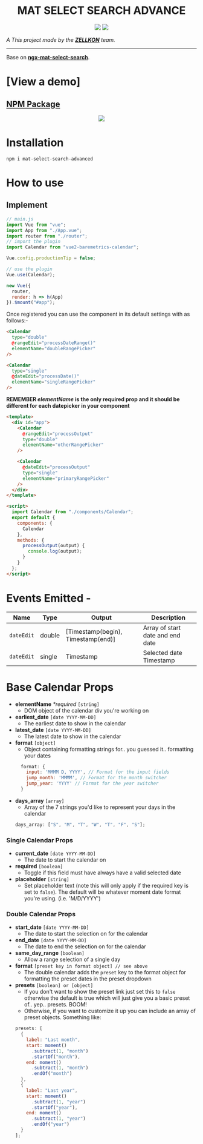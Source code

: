 <h1 align="center">MAT SELECT SEARCH ADVANCE</h1>

<p align="center">

<img src="https://img.shields.io/badge/create%20by-zellkon-brightgreen" >

<img src="https://img.shields.io/badge/version-0.0.3-orange">
</p>

_A This project made by the **[ZELLKON](https://zellkon.com)** team._

---

Base on **[ngx-mat-select-search](https://www.npmjs.com/package/ngx-mat-select-search)**.

# [View a demo]


## [NPM Package](https://www.npmjs.com/package/mat-select-search-advanced)

<p align="center">
<img src="https://media.giphy.com/media/VFvkCMvXvlTNAGuaZm/giphy.gif">
</p>

# Installation

`npm i mat-select-search-advanced`

# How to use

## Implement

```js
// main.js
import Vue from "vue";
import App from "./App.vue";
import router from "./router";
// import the plugin
import Calendar from "vue2-baremetrics-calendar";

Vue.config.productionTip = false;

// use the plugin
Vue.use(Calendar);

new Vue({
  router,
  render: h => h(App)
}).$mount("#app");
```

Once registered you can use the component in its default settings with as follows:-

```html
<Calendar
  type="double"
  @rangeEdit="processDateRange()"
  elementName="doubleRangePicker"
/>

<Calendar
  type="single"
  @dateEdit="processDate()"
  elementName="singleRangePicker"
/>
```

**REMEMBER _elementName_ is the only required prop and it should be different for each datepicker in your component**

```html
<template>
  <div id="app">
    <Calendar
      @rangeEdit="processOutput"
      type="double"
      elementName="otherRangePicker"
    />

    <Calendar
      @dateEdit="processOutput"
      type="single"
      elementName="primaryRangePicker"
    />
  </div>
</template>

<script>
  import Calendar from "./components/Calendar";
  export default {
    components: {
      Calendar
    },
    methods: {
      processOutput(output) {
        console.log(output);
      }
    }
  };
</script>
```

# Events Emitted -

| Name       | Type   | Output                             | Description                      |
| ---------- | ------ | ---------------------------------- | -------------------------------- |
| `dateEdit` | double | [Timestamp(begin), Timestamp(end)] | Array of start date and end date |
| `dateEdit` | single | Timestamp                          | Selected date Timestamp          |

# Base Calendar Props

- **elementName** _\*required_ `[string]`
  - DOM object of the calendar div you're working on
- **earliest_date** `[date YYYY-MM-DD]`
  - The earliest date to show in the calendar
- **latest_date** `[date YYYY-MM-DD]`
  - The latest date to show in the calendar
- **format** `[object]`
  - Object containing formatting strings for.. you guessed it.. formatting your dates
  ```js
    format: {
      input: 'MMMM D, YYYY', // Format for the input fields
      jump_month: 'MMMM', // Format for the month switcher
      jump_year: 'YYYY' // Format for the year switcher
    }
  ```
- **days_array** `[array]`
  - Array of the 7 strings you'd like to represent your days in the calendar
  ```js
  days_array: ["S", "M", "T", "W", "T", "F", "S"];
  ```

### Single Calendar Props

- **current_date** `[date YYYY-MM-DD]`
  - The date to start the calendar on
- **required** `[boolean]`
  - Toggle if this field must have always have a valid selected date
- **placeholder** `[string]`
  - Set placeholder text (note this will only apply if the required key is set to `false`). The default will be whatever moment date format you're using. (i.e. 'M/D/YYYY')

### Double Calendar Props

- **start_date** `[date YYYY-MM-DD]`
  - The date to start the selection on for the calendar
- **end_date** `[date YYYY-MM-DD]`
  - The date to end the selection on for the calendar
- **same_day_range** `[boolean]`
  - Allow a range selection of a single day
- **format** `[preset key in format object] // see above`
  - The double calendar adds the `preset` key to the format object for formatting the preset dates in the preset dropdown
- **presets** `[boolean] or [object]`
  - If you don't want to show the preset link just set this to `false` otherwise the default is true which will just give you a basic preset of.. yep.. presets. BOOM!
  - Otherwise, if you want to customize it up you can include an array of preset objects. Something like:
  ```js
  presets: [
    {
      label: "Last month",
      start: moment()
        .subtract(1, "month")
        .startOf("month"),
      end: moment()
        .subtract(1, "month")
        .endOf("month")
    },
    {
      label: "Last year",
      start: moment()
        .subtract(1, "year")
        .startOf("year"),
      end: moment()
        .subtract(1, "year")
        .endOf("year")
    }
  ];
  ```
